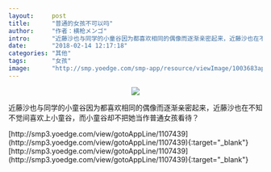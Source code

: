 ```yaml
---
layout:     post
title:      "普通的女孩不可以吗"
author:     "作者：横枪メンゴ"
intro:      "近藤沙也与同学的小童谷因为都喜欢相同的偶像而逐渐亲密起来，近藤沙也在不知不觉间喜欢上小童谷，而小童谷却不把她当作普通女孩看待？"
date:       "2018-02-14 12:17:18"
categories: "其他"
tags:       "女孩"
image:      "http://smp.yoedge.com/smp-app/resource/viewImage/1003683appline.png"
---
```

<div style="text-align: center">
<p><img src="http://smp.yoedge.com/smp-app/resource/viewImage/1003683appline.png"/></p>
</div>
<p class="post-meta">
<span>近藤沙也与同学的小童谷因为都喜欢相同的偶像而逐渐亲密起来，近藤沙也在不知不觉间喜欢上小童谷，而小童谷却不把她当作普通女孩看待？</span>
</p>
[http://smp3.yoedge.com/view/gotoAppLine/1107439](http://smp3.yoedge.com/view/gotoAppLine/1107439){:target="_blank"}
[http://smp3.yoedge.com/view/gotoAppLine/1107439](http://smp3.yoedge.com/view/gotoAppLine/1107439){:target="_blank"}


